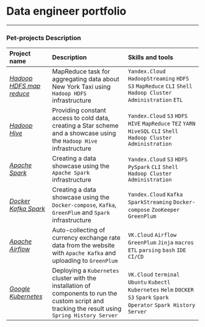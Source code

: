 # Data engineer portfolio

---

### Pet-projects Description

| Project name                  | Description                                                                                                                                           | 	Skills and tools                                                                                                             |
|:------------------------------|:------------------------------------------------------------------------------------------------------------------------------------------------------|:------------------------------------------------------------------------------------------------------------------------------|
| [*Hadoop HDFS map reduce*][1] | MapReduce task for aggregating data about New York Taxi using `Hadoop HDFS` infrastructure                                                            | `Yandex.Cloud` `HadoopStreaming` `HDFS` `S3` `MapReduce` `CLI` `Shell` `Hadoop Cluster Administration` `ETL`                  |
| [*Hadoop Hive*][2]            | Providing constant access to cold data, creating a Star scheme and a showcase using the `Hadoop Hive` infrastructure                                  | `Yandex.Cloud` `S3` `HDFS` `HIVE` `MapReduce` `TEZ` `YARN` `HiveSQL` `CLI` `Shell` `Hadoop Cluster Administration`            |
| [*Apache Spark*][3]           | Creating a data showcase using the `Apache Spark` infrastructure                                                                                      | `Yandex.Cloud` `S3` `HDFS` `PySpark` `CLI` `Shell` `Hadoop Cluster Administration`                                            |
| [*Docker Kafka Spark*][4]     | Creating a data showcase using the `Docker-compose`, `Kafka`, `GreenPlum` and `Spark` infrastructure                                                  | `Yandex.Cloud` `Kafka` `SparkStreaming` `Docker-compose` `ZooKeeper` `GreenPlum`                                              |
| [*Apache Airflow*][5]         | Auto-collecting of currency exchange rate data from the website with `Apache Kafka` and uploading to `GreenPlum`                                      | `VK.Cloud` `Airflow` `GreenPlum` `Jinja` `macros` `ETL` `parsing` `bash` `IDE` `CI/CD`                                        |
| [*Google Kubernetes*][6]      | Deploying a `Kubernetes` cluster with the installation of components to run the custom script and tracking the result using `Spring History Server`   | `VK.Cloud` `terminal` `Ubuntu` `Kubectl` `Kubernetes` `Helm` `DOCKER` `S3` `Spark` `Spark Operator`  `Spark History Server`   |


[1]:https://github.com/Amboss/portfolio_projects/tree/master/hadoop_mapreduce
[2]:https://github.com/Amboss/portfolio_projects/tree/master/hadoop_hive
[3]:https://github.com/Amboss/portfolio_projects/tree/master/apache_spark
[4]:https://github.com/Amboss/portfolio_projects/tree/master/docker_kafka_spark
[5]:https://github.com/Amboss/portfolio_projects/tree/master/apache_airflow
[6]:https://github.com/Amboss/portfolio_projects/tree/master/google_kubernetes
